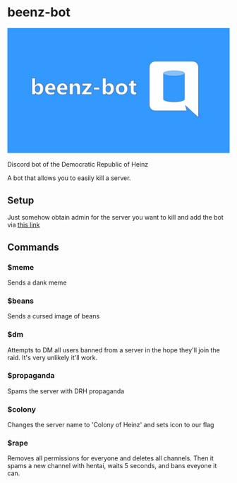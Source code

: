 # beenz-bot

![beenz-bot logo](assets/banner.jpg)

Discord bot of the Democratic Republic of Heinz

A bot that allows you to easily kill a server.

## Setup
Just somehow obtain admin for the server you want to kill and add the bot via [this link](https://discordapp.com/api/oauth2/authorize?client_id=684481896822210560&permissions=8&scope=bot)

## Commands

### $meme
Sends a dank meme

### $beans

Sends a cursed image of beans

### $dm

Attempts to DM all users banned from a server in the hope they'll join the raid. It's very unlikely it'll work.

### $propaganda
Spams the server with DRH propaganda

### $colony
Changes the server name to 'Colony of Heinz' and sets icon to our flag

### $rape
Removes all permissions for everyone and deletes all channels. Then it spams a new channel with hentai, waits 5 seconds, and bans eveyone it can.
